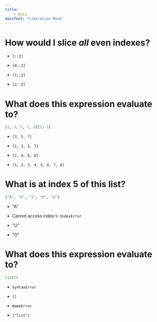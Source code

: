 ```yaml
---
title:
    - Quiz
mainfont: "Liberation Mono"
---
```


# How would I slice _all_ even indexes?

- `[::2]`

- `[0::2]`

- `[1::2]`

- `[2::2]`

# What does this expression evaluate to?

```python
[1, 3, 5, 7, 9][1:-1]
```

- `[3, 5, 7]`

- `[1, 3, 5, 7]`

- `[2, 4, 6, 8]`

- `[1, 2, 3, 4, 5, 6, 7, 8]`

# What is at index 5 of this list?

```python
["A", "E", "I", "O", "U"]
```

- "A"

- Cannot access index `5`: `IndexError`

- "U"

- "O"

# What does this expression evaluate to?

```python
list()
```

- `SyntaxError`

- `[]`

- `NameError`

- `["list"]`
